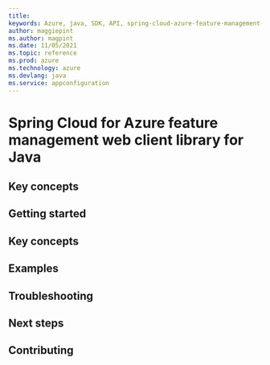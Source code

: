 ```yaml
---
title: 
keywords: Azure, java, SDK, API, spring-cloud-azure-feature-management-web, appconfiguration
author: maggiepint
ms.author: magpint
ms.date: 11/05/2021
ms.topic: reference
ms.prod: azure
ms.technology: azure
ms.devlang: java
ms.service: appconfiguration
---
```


# Spring Cloud for Azure feature management web client library for Java

## Key concepts
## Getting started
## Key concepts
## Examples
## Troubleshooting
## Next steps
## Contributing

